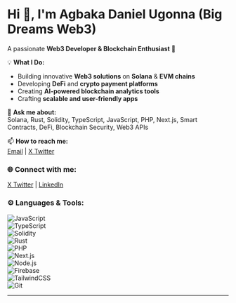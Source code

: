 # Hi 👋, I'm Agbaka Daniel Ugonna (Big Dreams Web3)

A passionate **Web3 Developer & Blockchain Enthusiast** 🚀  

💡 **What I Do:**  
- Building innovative **Web3 solutions** on **Solana** & **EVM chains**  
- Developing **DeFi** and **crypto payment platforms**  
- Creating **AI-powered blockchain analytics tools**  
- Crafting **scalable and user-friendly apps**  

💬 **Ask me about:**  
Solana, Rust, Solidity, TypeScript, JavaScript, PHP, Next.js, Smart Contracts, DeFi, Blockchain Security, Web3 APIs  

📫 **How to reach me:**  
[Email](mailto:99craftson@gmail.com) | [X Twitter](https://twitter.com/0xbigdream)  

### 🌐 Connect with me:  
[X Twitter](https://twitter.com/0xbigdream) | [LinkedIn](https://linkedin.com/)  

### ⚙️ Languages & Tools:  

![JavaScript](https://img.shields.io/badge/JavaScript-F7DF1E?style=for-the-badge&logo=javascript&logoColor=black)  
![TypeScript](https://img.shields.io/badge/TypeScript-007ACC?style=for-the-badge&logo=typescript&logoColor=white)  
![Solidity](https://img.shields.io/badge/Solidity-363636?style=for-the-badge&logo=solidity&logoColor=white)  
![Rust](https://img.shields.io/badge/Rust-000000?style=for-the-badge&logo=rust&logoColor=white)  
![PHP](https://img.shields.io/badge/PHP-777BB4?style=for-the-badge&logo=php&logoColor=white)  
![Next.js](https://img.shields.io/badge/Next.js-000000?style=for-the-badge&logo=nextdotjs&logoColor=white)  
![Node.js](https://img.shields.io/badge/Node.js-43853D?style=for-the-badge&logo=node.js&logoColor=white)  
![Firebase](https://img.shields.io/badge/Firebase-FFCA28?style=for-the-badge&logo=firebase&logoColor=black)  
![TailwindCSS](https://img.shields.io/badge/TailwindCSS-38B2AC?style=for-the-badge&logo=tailwindcss&logoColor=white)  
![Git](https://img.shields.io/badge/Git-F05032?style=for-the-badge&logo=git&logoColor=white)  

---
